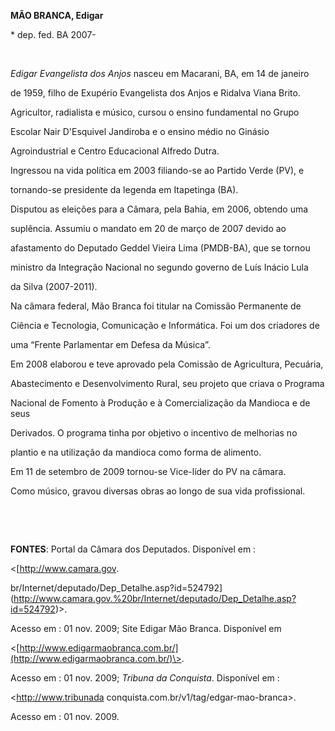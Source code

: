 **MÃO BRANCA, Edigar**



\* dep. fed. BA 2007-



 



*Edigar Evangelista dos Anjos* nasceu em Macarani, BA, em 14 de janeiro

de 1959, filho de Exupério Evangelista dos Anjos e Ridalva Viana Brito.



Agricultor, radialista e músico, cursou o ensino fundamental no Grupo

Escolar Nair D'Esquivel Jandiroba e o ensino médio no Ginásio

Agroindustrial e Centro Educacional Alfredo Dutra.



Ingressou na vida política em 2003 filiando-se ao Partido Verde (PV), e

tornando-se presidente da legenda em Itapetinga (BA).



Disputou as eleições para a Câmara, pela Bahia, em 2006, obtendo uma

suplência. Assumiu o mandato em 20 de março de 2007 devido ao

afastamento do Deputado Geddel Vieira Lima (PMDB-BA), que se tornou

ministro da Integração Nacional no segundo governo de Luís Inácio Lula

da Silva (2007-2011).



Na câmara federal, Mão Branca foi titular na Comissão Permanente de

Ciência e Tecnologia, Comunicação e Informática. Foi um dos criadores de

uma “Frente Parlamentar em Defesa da Música”.



Em 2008 elaborou e teve aprovado pela Comissão de Agricultura, Pecuária,

Abastecimento e Desenvolvimento Rural, seu projeto que criava o Programa

Nacional de Fomento à Produção e à Comercialização da Mandioca e de seus

Derivados. O programa tinha por objetivo o incentivo de melhorias no

plantio e na utilização da mandioca como forma de alimento.



Em 11 de setembro de 2009 tornou-se Vice-líder do PV na câmara.



Como músico, gravou diversas obras ao longo de sua vida profissional.



 



 



**FONTES**: Portal da Câmara dos Deputados. Disponível em :

\<[http://www.camara.gov.

br/Internet/deputado/Dep\_Detalhe.asp?id=524792](http://www.camara.gov.%20br/Internet/deputado/Dep_Detalhe.asp?id=524792)\>.

Acesso em : 01 nov. 2009; Site Edigar Mão Branca. Disponível em

\<[http://www.edigarmaobranca.com.br/](http://www.edigarmaobranca.com.br/)\>.

Acesso em : 01 nov. 2009; *Tribuna da* *Conquista*. Disponível em :

\<http://www.tribunada conquista.com.br/v1/tag/edgar-mao-branca\>.

Acesso em : 01 nov. 2009.



 

